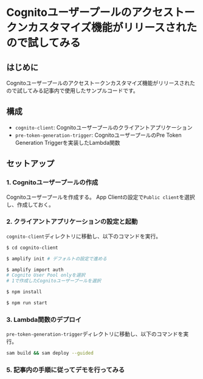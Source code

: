 # Cognitoユーザープールのアクセストークンカスタマイズ機能がリリースされたので試してみる

## はじめに
Cognitoユーザープールのアクセストークンカスタマイズ機能がリリースされたので試してみる記事内で使用したサンプルコードです。

## 構成
- `cognito-client`: Cognitoユーザープールのクライアントアプリケーション
- `pre-token-generation-trigger`: CognitoユーザープールのPre Token Generation Triggerを実装したLambda関数

## セットアップ
### 1. Cognitoユーザープールの作成
Cognitoユーザープールを作成する。
App Clientの設定で`Public client`を選択し、作成しておく。

### 2. クライアントアプリケーションの設定と起動
`cognito-client`ディレクトリに移動し、以下のコマンドを実行。
```bash
$ cd cognito-client

$ amplify init # デフォルトの設定で進める

$ amplify import auth 
# Cognito User Pool onlyを選択
# 1で作成したCognitoユーザープールを選択

$ npm install

$ npm run start
```

### 3. Lambda関数のデプロイ
`pre-token-generation-trigger`ディレクトリに移動し、以下のコマンドを実行。
```bash
sam build && sam deploy --guided
```

### 5. 記事内の手順に従ってデモを行ってみる

